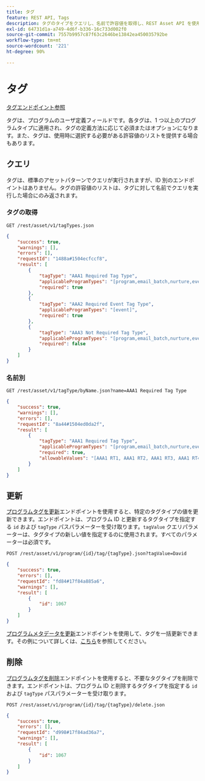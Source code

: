 ```yaml
---
title: タグ
feature: REST API, Tags
description: タグのタイプをクエリし、名前で許容値を取得し、REST Asset API を使用してMarketoのプログラムタグを更新または削除し、リクエスト例を示します。
exl-id: 64731d1a-a749-4d6f-b336-16c733d002f0
source-git-commit: 7557b9957c87f63c2646be13842ea450035792be
workflow-type: tm+mt
source-wordcount: '221'
ht-degree: 90%

---
```


# タグ

[タグエンドポイント参照](https://developer.adobe.com/marketo-apis/api/asset/#tag/Tags)

タグは、プログラムのユーザ定義フィールドです。各タグは、1 つ以上のプログラムタイプに適用され、タグの定義方法に応じて必須またはオプションになります。また、タグは、使用時に選択する必要がある許容値のリストを提供する場合もあります。

## クエリ

タグは、標準のアセットパターンでクエリが実行されますが、ID 別のエンドポイントはありません。タグの許容値のリストは、タグに対して名前でクエリを実行した場合にのみ返されます。

### タグの取得

```
GET /rest/asset/v1/tagTypes.json
```

```json
{
    "success": true,
    "warnings": [],
    "errors": [],
    "requestId": "1488a#1504ecfccf8",
    "result": [
        {
            "tagType": "AAA1 Required Tag Type",
            "applicableProgramTypes": "[program,email_batch,nurture,event,webinar]",
            "required": true
        },
        {
            "tagType": "AAA2 Required Event Tag Type",
            "applicableProgramTypes": "[event]",
            "required": true
        },
        {
            "tagType": "AAA3 Not Required Tag Type",
            "applicableProgramTypes": "[program,email_batch,nurture,event,webinar]",
            "required": false
        }
    ]
}
```

### 名前別

```
GET /rest/asset/v1/tagType/byName.json?name=AAA1 Required Tag Type
```

```json
{
    "success": true,
    "warnings": [],
    "errors": [],
    "requestId": "8a44#1504ed0da2f",
    "result": [
        {
            "tagType": "AAA1 Required Tag Type",
            "applicableProgramTypes": "[program,email_batch,nurture,event,webinar]",
            "required": true,
            "allowableValues": "[AAA1 RT1, AAA1 RT2, AAA1 RT3, AAA1 RT4]"
        }
    ]
}
```

## 更新

[プログラムタグを更新](https://developer.adobe.com/marketo-apis/api/asset/#tag/Programs/operation/updateProgramUsingPOST)エンドポイントを使用すると、特定のタグタイプの値を更新できます。エンドポイントは、プログラム ID と更新するタグタイプを指定する `id` および `tagType` パスパラメーターを受け取ります。`tagValue` クエリパラメーターは、タグタイプの新しい値を指定するのに使用されます。すべてのパラメーターは必須です。

```
POST /rest/asset/v1/program/{id}/tag/{tagType}.json?tagValue=David
```

```json
{
    "success": true,
    "errors": [],
    "requestId": "fd84#17f84a885a6",
    "warnings": [],
    "result": [
        {
            "id": 1067
        }
    ]
}
```

[プログラムメタデータを更新](https://developer.adobe.com/marketo-apis/api/asset/#tag/Programs/operation/updateProgramUsingPOST)エンドポイントを使用して、タグを一括更新できます。その例について詳しくは、[こちら](programs.md#update)を参照してください。

## 削除

[プログラムタグを削除](https://developer.adobe.com/marketo-apis/api/asset/#tag/Programs/operation/deleteProgramUsingPOST)エンドポイントを使用すると、不要なタグタイプを削除できます。エンドポイントは、プログラム ID と削除するタグタイプを指定する `id` および `tagType` パスパラメーターを受け取ります。

```
POST /rest/asset/v1/program/{id}/tag/{tagType}/delete.json
```

```json
{
    "success": true,
    "errors": [],
    "requestId": "d998#17f84ad36a7",
    "warnings": [],
    "result": [
        {
            "id": 1067
        }
    ]
}
```
